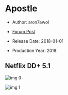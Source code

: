 # Apostle

* Author: aron7awol

* [Forum Post](https://www.avsforum.com/threads/bass-eq-for-filtered-movies.2995212/post-58190490)

* Release Date: 2018-01-01
* Production Year: 2018

## Netflix DD+ 5.1

![img 0](https://i.imgur.com/Tduk1u8.jpg)

![img 1](https://i.imgur.com/skU4Ens.png)

